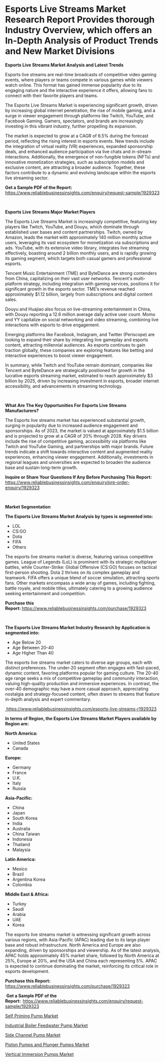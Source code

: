 <p><h1>Esports Live Streams Market Research Report Provides thorough Industry Overview, which offers an In-Depth Analysis of Product Trends and New Market Divisions</h1></p><p><strong>Esports Live Streams Market Analysis and Latest Trends</strong></p>
<p><p>Esports live streams are real-time broadcasts of competitive video gaming events, where players or teams compete in various games while viewers watch online. This format has gained immense popularity due to its engaging nature and the interactive experience it offers, allowing fans to connect with their favorite players and teams.</p><p>The Esports Live Streams Market is experiencing significant growth, driven by increasing global internet penetration, the rise of mobile gaming, and a surge in viewer engagement through platforms like Twitch, YouTube, and Facebook Gaming. Gamers, spectators, and brands are increasingly investing in this vibrant industry, further propelling its expansion. </p><p>The market is expected to grow at a CAGR of 6.5% during the forecast period, reflecting the rising interest in esports events. New trends include the integration of virtual reality (VR) experiences, expanded sponsorship deals, and enhanced audience participation via live chats and in-stream interactions. Additionally, the emergence of non-fungible tokens (NFTs) and innovative monetization strategies, such as subscription models and exclusive content, are attracting a broader audience. Together, these factors contribute to a dynamic and evolving landscape within the esports live streaming sector.</p></p>
<p><strong>Get a Sample PDF of the Report:&nbsp;</strong> <a href="https://www.reliablebusinessinsights.com/enquiry/request-sample/1929323?utm_campaign=97&utm_medium=2&utm_source=Github&utm_content=ia&utm_term=29032025&utm_id=esports-live-streams">https://www.reliablebusinessinsights.com/enquiry/request-sample/1929323</a></p>
<p>&nbsp;</p>
<p><strong>Esports Live Streams Major Market Players</strong></p>
<p><p>The Esports Live Streams Market is increasingly competitive, featuring key players like Twitch, YouTube, and Douyu, which dominate through established user bases and content partnerships. Twitch, owned by Amazon, leads the market with approximately 140 million monthly active users, leveraging its vast ecosystem for monetization via subscriptions and ads. YouTube, with its extensive video library, integrates live streaming effectively, boasting around 2 billion monthly users, and is rapidly growing its gaming segment, which targets both casual gamers and professional esports.</p><p>Tencent Music Entertainment (TME) and ByteDance are strong contenders from China, capitalizing on their vast user networks. Tencent's multi-platform strategy, including integration with gaming services, positions it for significant growth in the esports sector. TME’s revenue reached approximately $1.12 billion, largely from subscriptions and digital content sales.</p><p>Douyu and Huajiao also focus on live-streaming entertainment in China, with Douyu reporting a 12.6 million average daily active user count. Momo and YY capitalize on social networking and video streaming, combining live interactions with esports to drive engagement.</p><p>Emerging platforms like Facebook, Instagram, and Twitter (Periscope) are looking to expand their share by integrating live gameplay and esports content, attracting millennial audiences. As esports continues to gain traction globally, these companies are exploring features like betting and interactive experiences to boost viewer engagement.</p><p>In summary, while Twitch and YouTube remain dominant, companies like Tencent and ByteDance are strategically positioned for growth in the lucrative esports streaming market, estimated to reach approximately $3 billion by 2025, driven by increasing investment in esports, broader internet accessibility, and advancements in streaming technology.</p></p>
<p>&nbsp;</p>
<p><strong>What Are The Key Opportunities For Esports Live Streams Manufacturers?</strong></p>
<p><p>The Esports live streams market has experienced substantial growth, surging in popularity due to increased audience engagement and sponsorships. As of 2023, the market is valued at approximately $1.5 billion and is projected to grow at a CAGR of 20% through 2028. Key drivers include the rise of competitive gaming, accessibility via platforms like Twitch and YouTube Gaming, and partnerships with major brands. Future trends indicate a shift towards interactive content and augmented reality experiences, enhancing viewer engagement. Additionally, investments in regional leagues and universities are expected to broaden the audience base and sustain long-term growth.</p></p>
<p><strong>Inquire or Share Your Questions If Any Before Purchasing This Report:</strong> <a href="https://www.reliablebusinessinsights.com/enquiry/pre-order-enquiry/1929323?utm_campaign=97&utm_medium=2&utm_source=Github&utm_content=ia&utm_term=29032025&utm_id=esports-live-streams">https://www.reliablebusinessinsights.com/enquiry/pre-order-enquiry/1929323</a></p>
<p>&nbsp;</p>
<p><strong>Market Segmentation</strong></p>
<p><strong>The Esports Live Streams Market Analysis by types is segmented into:</strong></p>
<p><ul><li>LOL</li><li>CS:GO</li><li>Dota</li><li>FIFA</li><li>Others</li></ul></p>
<p><p>The esports live streams market is diverse, featuring various competitive games. League of Legends (LoL) is prominent with its strategic multiplayer battles, while Counter-Strike: Global Offensive (CS:GO) focuses on tactical first-person shooting. Dota 2 thrives on its complex gameplay and teamwork. FIFA offers a unique blend of soccer simulation, attracting sports fans. Other markets encompass a wide array of games, including fighting, battle royale, and mobile titles, ultimately catering to a growing audience seeking entertainment and competition.</p></p>
<p><strong>Purchase this Report:&nbsp;</strong><a href="https://www.reliablebusinessinsights.com/purchase/1929323?utm_campaign=97&utm_medium=2&utm_source=Github&utm_content=ia&utm_term=29032025&utm_id=esports-live-streams">https://www.reliablebusinessinsights.com/purchase/1929323</a></p>
<p>&nbsp;</p>
<p><strong>The Esports Live Streams Market Industry Research by Application is segmented into:</strong></p>
<p><ul><li>Age Below 20</li><li>Age Between 20-40</li><li>Age Higher Than 40</li></ul></p>
<p><p>The esports live streams market caters to diverse age groups, each with distinct preferences. The under-20 segment often engages with fast-paced, dynamic content, favoring platforms popular for gaming culture. The 20-40 age range seeks a mix of competitive gameplay and community interaction, valuing high-quality production and immersive experiences. In contrast, the over-40 demographic may have a more casual approach, appreciating nostalgia and strategy-focused content, often drawn to streams that feature in-depth analysis and expert commentary.</p></p>
<p><a href="https://www.reliablebusinessinsights.com/esports-live-streams-r1929323?utm_campaign=97&utm_medium=2&utm_source=Github&utm_content=ia&utm_term=29032025&utm_id=esports-live-streams">&nbsp;https://www.reliablebusinessinsights.com/esports-live-streams-r1929323</a></p>
<p><strong>In terms of Region, the Esports Live Streams Market Players available by Region are:</strong></p>
<p>
    <p> <strong> North America: </strong>
        <ul>
            <li>United States</li>
            <li>Canada</li>
        </ul>
        </p> 
    <p> <strong> Europe: </strong>
        <ul>
            <li>Germany</li>
            <li>France</li>
            <li>U.K.</li>
            <li>Italy</li>
            <li>Russia</li>
        </ul>
        </p> 
    <p> <strong> Asia-Pacific: </strong>
        <ul>
            <li>China</li>
            <li>Japan</li>
            <li>South Korea</li>
            <li>India</li>
            <li>Australia</li>
            <li>China Taiwan</li>
            <li>Indonesia</li>
            <li>Thailand</li>
            <li>Malaysia</li>
        </ul>
        </p> 
    <p> <strong> Latin America: </strong>
        <ul>
            <li>Mexico</li>
            <li>Brazil</li>
            <li>Argentina Korea</li>
            <li>Colombia</li>
        </ul>
        </p> 
    <p> <strong> Middle East & Africa: </strong>
        <ul>
            <li>Turkey</li>
            <li>Saudi</li>
            <li>Arabia</li>
            <li>UAE</li>
            <li>Korea</li>
        </ul>
    </p>
    </p>
<p><p>The esports live streams market is witnessing significant growth across various regions, with Asia-Pacific (APAC) leading due to its large player base and robust infrastructure. North America and Europe are also expanding, driven by sponsorships and viewership. As of the latest analysis, APAC holds approximately 45% market share, followed by North America at 25%, Europe at 20%, and the USA and China each representing 5%. APAC is expected to continue dominating the market, reinforcing its critical role in esports development.</p></p>
<p><strong>Purchase this Report: </strong><a href="https://www.reliablebusinessinsights.com/purchase/1929323?utm_campaign=97&utm_medium=2&utm_source=Github&utm_content=ia&utm_term=29032025&utm_id=esports-live-streams">https://www.reliablebusinessinsights.com/purchase/1929323</a></p>
<p>&nbsp;<strong>Get a Sample PDF of the Report:&nbsp;&nbsp;</strong><a href="https://www.reliablebusinessinsights.com/enquiry/request-sample/1929323?utm_campaign=97&utm_medium=2&utm_source=Github&utm_content=ia&utm_term=29032025&utm_id=esports-live-streams">https://www.reliablebusinessinsights.com/enquiry/request-sample/1929323</a></p>
<p><strong></strong></p>
<p><p><a href="https://github.com/moorsdorak31/Market-Research-Report-List-1/blob/main/self-priming-pump-market.md?utm_campaign=97&utm_medium=2&utm_source=Github&utm_content=ia&utm_term=29032025&utm_id=esports-live-streams">Self Priming Pump Market</a></p><p><a href="https://github.com/danitkeavyx7/Market-Research-Report-List-1/blob/main/industrial-boiler-feedwater-pump-market.md?utm_campaign=97&utm_medium=2&utm_source=Github&utm_content=ia&utm_term=29032025&utm_id=esports-live-streams">Industrial Boiler Feedwater Pump Market</a></p><p><a href="https://github.com/taffouasaoka/Market-Research-Report-List-1/blob/main/side-channel-pump-market.md?utm_campaign=97&utm_medium=2&utm_source=Github&utm_content=ia&utm_term=29032025&utm_id=esports-live-streams">Side Channel Pump Market</a></p><p><a href="https://github.com/bartzthateis/Market-Research-Report-List-1/blob/main/piston-pumps-and-plunger-pumps-market.md?utm_campaign=97&utm_medium=2&utm_source=Github&utm_content=ia&utm_term=29032025&utm_id=esports-live-streams">Piston Pumps and Plunger Pumps Market</a></p><p><a href="https://github.com/vespigeakexc/Market-Research-Report-List-1/blob/main/vertical-immersion-pumps-market.md?utm_campaign=97&utm_medium=2&utm_source=Github&utm_content=ia&utm_term=29032025&utm_id=esports-live-streams">Vertical Immersion Pumps Market</a></p></p>